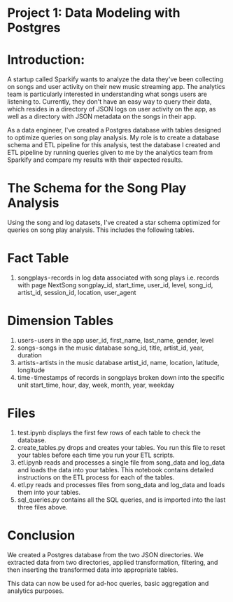 # Project 1: Data Modeling with Postgres


# Introduction:

A startup called Sparkify wants to analyze the data they've been collecting on songs and user activity on their new music streaming app. The analytics team is particularly interested in understanding what songs users are listening to. Currently, they don't have an easy way to query their data, which resides in a directory of JSON logs on user activity on the app, as well as a directory with JSON metadata on the songs in their app.

As a data engineer, I've created a Postgres database with tables designed to optimize queries on song play analysis. My role is to create a database schema and ETL pipeline for this analysis, test the database I created and ETL pipeline by running queries given to me by the analytics team from Sparkify and compare my results with their expected results.


# The Schema for the Song Play Analysis

Using the song and log datasets, I've created a star schema optimized for queries on song play analysis. This includes the following tables.

# Fact Table

1. songplays - records in log data associated with song plays i.e. records with page NextSong
songplay_id, start_time, user_id, level, song_id, artist_id, session_id, location, user_agent

# Dimension Tables

1. users - users in the app
   user_id, first_name, last_name, gender, level
2. songs - songs in the music database
   song_id, title, artist_id, year, duration
3. artists - artists in the music database
   artist_id, name, location, latitude, longitude
4. time - timestamps of records in songplays broken down into the specific unit
   start_time, hour, day, week, month, year, weekday
 
# Files

1. test.ipynb displays the first few rows of each table to check the database.
2. create_tables.py drops and creates your tables. You run this file to reset your tables before each time you run your ETL scripts.
3. etl.ipynb reads and processes a single file from song_data and log_data and loads the data into your tables. This notebook contains detailed instructions on the ETL process for each of the tables.
4. etl.py reads and processes files from song_data and log_data and loads them into your tables.
5. sql_queries.py contains all the SQL queries, and is imported into the last three files above.
   
# Conclusion

We created a Postgres database from the two JSON directories. We extracted data from two directories, applied transformation, filtering, and then inserting the transformed data into appropriate tables.

This data can now be used for ad-hoc queries, basic aggregation and analytics purposes.